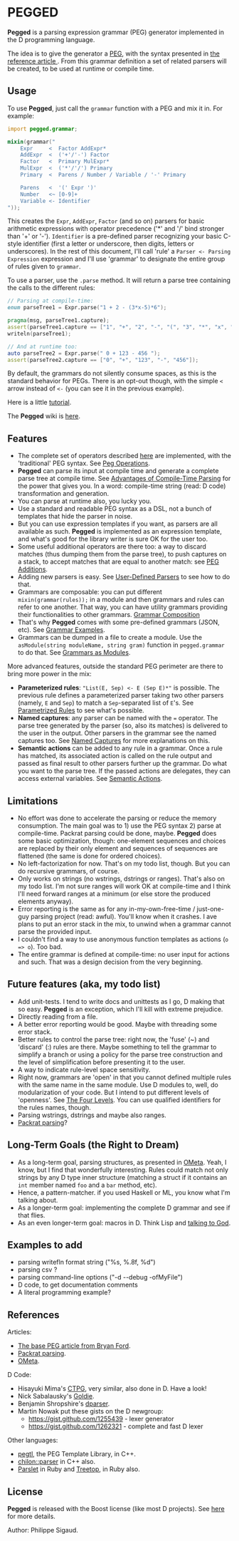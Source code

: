 PEGGED
======

**Pegged** is a parsing expression grammar (PEG) generator implemented in the D programming language. 

The idea is to give the generator a [PEG](en.wikipedia.org/wiki/Parsing_expression_grammar), with the syntax presented in [the reference article ](http://bford.info/pub/lang/peg). From this grammar definition a set of related parsers will be created, to be used at runtime or compile time.

Usage
-----

To use **Pegged**, just call the `grammar` function with a PEG and mix it in. For example:

```d
import pegged.grammar;

mixin(grammar(" 
    Expr     <  Factor AddExpr*
    AddExpr  <  ('+'/'-') Factor
    Factor   <  Primary MulExpr*
    MulExpr  <  ('*'/'/') Primary
    Primary  <  Parens / Number / Variable / '-' Primary

    Parens   <  '(' Expr ')'
    Number   <~ [0-9]+
    Variable <- Identifier
"));
```

This creates the `Expr`, `AddExpr`, `Factor` (and so on) parsers for basic arithmetic expressions with operator precedence ('*' and '/' bind stronger than '+' or '-'). `Identifier` is a pre-defined parser recognizing your basic C-style identifier (first a letter or underscore, then digits, letters or underscores). In the rest of this document, I'll call 'rule' a `Parser <- Parsing Expression` expression and I'll use 'grammar' to designate the entire group of rules given to `grammar`.

To use a parser, use the `.parse` method. It will return a parse tree containing the calls to the different rules:

```d
// Parsing at compile-time:
enum parseTree1 = Expr.parse("1 + 2 - (3*x-5)*6");

pragma(msg, parseTree1.capture);
assert(parseTree1.capture == ["1", "+", "2", "-", "(", "3", "*", "x", "-", "5", ")", "*", "6"]);
writeln(parseTree1);

// And at runtime too:
auto parseTree2 = Expr.parse(" 0 + 123 - 456 ");
assert(parseTree2.capture == ["0", "+", "123", "-", "456"]);
```

By default, the grammars do not silently consume spaces, as this is the standard behavior for PEGs. There is an opt-out though, with the simple `<` arrow instead of `<-` (you can see it in the previous example).

Here is a little [tutorial](https://github.com/PhilippeSigaud/Pegged/wiki/Pegged-Tutorial).

The **Pegged** wiki is [here](https://github.com/PhilippeSigaud/Pegged/wiki/).


Features
--------

* The complete set of operators described [here](en.wikipedia.org/wiki/Parsing_expression_grammar) are implemented, with the 'traditional' PEG syntax. See [Peg Operations](https://github.com/PhilippeSigaud/Pegged/wiki/PEG-Basics).
* **Pegged** can parse its input at compile time and generate a complete parse tree at compile time. See [Advantages of Compile-Time Parsing](https://github.com/PhilippeSigaud/Pegged/wiki/Compile-Time-Parsing) for the power that gives you. In a word: compile-time string (read: D code) transformation and generation.
* You can parse at runtime also, you lucky you.
* Use a standard and readable PEG syntax as a DSL, not a bunch of templates that hide the parser in noise.
* But you can use expression templates if you want, as parsers are all available as such. **Pegged** is implemented as an expression template, and what's good for the library writer is sure OK for the user too.
* Some useful additional operators are there too: a way to discard matches (thus dumping them from the parse tree), to push captures on a stack, to accept matches that are equal to another match: see [PEG Additions](https://github.com/PhilippeSigaud/Pegged/wiki/Extended-PEG-Syntax).
* Adding new parsers is easy. See [User-Defined Parsers](https://github.com/PhilippeSigaud/Pegged/wiki/User-Defined-Parsers) to see how to do that.
* Grammars are composable: you can put different `mixin(grammar(rules));` in a module and then grammars and rules can refer to one another. That way, you can have utility grammars providing their functionalities to other grammars. [Grammar Composition](https://github.com/PhilippeSigaud/Pegged/wiki/Grammar-Composition)
* That's why **Pegged** comes with some pre-defined grammars (JSON, etc). See [Grammar Examples](https://github.com/PhilippeSigaud/Pegged/wiki/Grammar-Examples).
* Grammars can be dumped in a file to create a module. Use the `asModule(string moduleName, string gram)` function in `pegged.grammar` to do that. See [Grammars as Modules](https://github.com/PhilippeSigaud/Pegged/wiki/Grammar-as-Modules).

More advanced features, outside the standard PEG perimeter are there to bring more power in the mix:

* **Parameterized rules**: `"List(E, Sep) <- E (Sep E)*"` is possible. The previous rule defines a parameterized parser taking two other parsers (namely, `E` and `Sep`) to match a `Sep`-separated list of `E`'s. See [Parametrized Rules](https://github.com/PhilippeSigaud/Pegged/wiki/Parametrized-Rules) to see what's possible.
* **Named captures**: any parser can be named with the `=` operator. The parse tree generated by the parser (so, also its matches) is delivered to the user in the output. Other parsers in the grammar see the named captures too. See [Named Captures](https://github.com/PhilippeSigaud/Pegged/wiki/Named-Captures) for more explanations on this.
* **Semantic actions** can be added to any rule in a grammar. Once a rule has matched, its associated action is called on the rule output and passed as final result to other parsers further up the grammar. Do what you want to the parse tree. If the passed actions are delegates, they can access external variables. See [Semantic Actions](https://github.com/PhilippeSigaud/Pegged/wiki/Semantic-Actions).


Limitations
-----------

* No effort was done to accelerate the parsing or reduce the memory consumption. The main goal was to 1) use the PEG syntax 2) parse at compile-time. Packrat parsing could be done, maybe. **Pegged** does some basic optimization, though: one-element sequences and choices are replaced by their only element and sequences of sequences are flattened (the same is done for ordered choices).
* No left-factorization for now. That's on my todo list, though. But you can do recursive grammars, of course.
* Only works on strings (no wstrings, dstrings or ranges). That's also on my todo list. I'm not sure ranges will work OK at compile-time and I think I'll need forward ranges at a minimum (or else store the produced elements anyway).
* Error reporting is the same as for any in-my-own-free-time / just-one-guy parsing project (read: awful). You'll know when it crashes. I ave plans to put an error stack in the mix, to unwind when a grammar cannot parse the provided input.
* I couldn't find a way to use anonymous function templates as actions (`o => o`). Too bad.
* The entire grammar is defined at compile-time: no user input for actions and such. That was a design decision from the very beginning.

Future features (aka, my todo list) 
-----------------------------------

* Add unit-tests. I tend to write docs and unittests as I go, D making that so easy. **Pegged** is an exception, which I'll kill with extreme prejudice.
* Directly reading from a file.
* A better error reporting would be good. Maybe with threading some error stack.
* Better rules to control the parse tree: right now, the 'fuse' (~) and 'discard' (:) rules are there. Maybe something to tell the grammar to simplify a branch or using a policy for the parse tree construction and the level of simplification before presenting it to the user.
* A way to indicate rule-level space sensitivity.
* Right now, grammars are 'open' in that you cannot defined multiple rules with the same name in the same module. Use D modules to, well, do modularization of your code. But I intend to put different levels of 'openness'. See [The Four Levels](https://github.com/PhilippeSigaud/Pegged/wiki/Four-Levels-of-Openness). You can use qualified identifiers for the rules names, though.
* Parsing wstrings, dstrings and maybe also ranges.
* [Packrat parsing](http://pdos.csail.mit.edu/~baford/packrat/icfp02/)?

Long-Term Goals (the Right to Dream)
------------------------------------

* As a long-term goal, parsing structures, as presented in [OMeta](www.vpri.org/pdf/tr2007003_ometa.pdf). Yeah, I know, but I find that wonderfully interesting. Rules could match not only strings by any D type inner structure (matching a struct if it contains an `int` member named `foo` and a `bar` method, etc).
* Hence, a pattern-matcher. if you used Haskell or ML, you know what I'm talking about.
* As a longer-term goal: implementing the complete D grammar and see if that flies.
* As an even longer-term goal: macros in D. Think Lisp and [talking to God](http://xkcd.com/224/).

Examples to add
---------------

* parsing writefln format string ("%s, %.8f, %d")
* parsing csv ?
* parsing command-line options ("-d --debug -ofMyFile")
* D code, to get documentation comments
* A literal programming example?

References
----------

Articles:

* [The base PEG article from Bryan Ford](http://bford.info/pub/lang/peg).
* [Packrat parsing](http://pdos.csail.mit.edu/~baford/packrat/icfp02/).
* [OMeta](www.vpri.org/pdf/tr2007003_ometa.pdf).

D Code:

* Hisayuki Mima's [CTPG](https://github.com/youkei/ctpg), very similar, also done in D. Have a look!
* Nick Sabalausky's [Goldie](http://www.dsource.org/projects/goldie).
* Benjamin Shropshire's [dparser](http://dsource.org/projects/scrapple/browser/trunk/dparser).
* Martin Nowak put these gists on the D newgroup:
    - https://gist.github.com/1255439 - lexer generator
    - https://gist.github.com/1262321 - complete and fast D lexer

Other languages:

* [pegtl](http://code.google.com/p/pegtl/), the PEG Template Library, in C++.
* [chilon::parser](http://chilon.net/library.html) in C++ also.
* [Parslet](http://kschiess.github.com/parslet/) in Ruby and [Treetop](http://treetop.rubyforge.org/), in Ruby also.

License
-------

**Pegged** is released with the Boost license (like most D projects). See [here](http://www.boost.org/LICENSE_1_0.txt) for more details.

Author: Philippe Sigaud.
